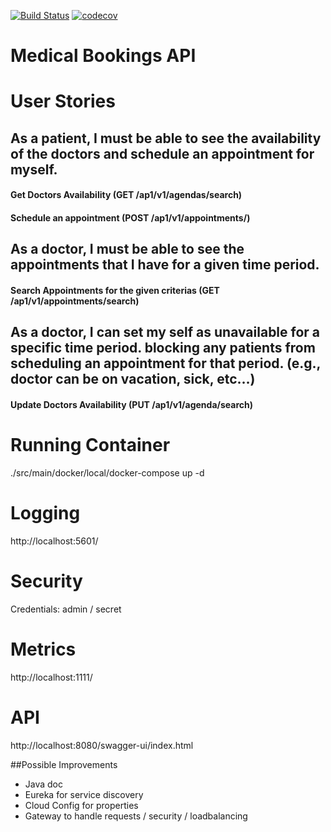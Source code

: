 [![Build Status](https://travis-ci.com/saleco/medical-bookings.svg?branch=master)](https://travis-ci.com/saleco/medical-bookings)
[![codecov](https://codecov.io/gh/saleco/medical-bookings/branch/master/graph/badge.svg?token=7FO9XSWVAT)](https://codecov.io/gh/saleco/medical-bookings)
# Medical Bookings API

# User Stories

## As a patient, I must be able to see the availability of the doctors and schedule an appointment for myself.
#### Get Doctors Availability (GET /ap1/v1/agendas/search)
#### Schedule an appointment (POST /ap1/v1/appointments/)

## As a doctor, I must be able to see the appointments that I have for a given time period.
#### Search Appointments for the given criterias (GET /ap1/v1/appointments/search)

## As a doctor, I can set my self as unavailable for a specific time period. blocking any patients from scheduling an appointment for that period. (e.g., doctor can be on vacation, sick, etc…)
#### Update Doctors Availability (PUT /ap1/v1/agenda/search)

# Running Container 
./src/main/docker/local/docker-compose up -d

# Logging
http://localhost:5601/

# Security 
Credentials: admin / secret

# Metrics 
http://localhost:1111/

# API
http://localhost:8080/swagger-ui/index.html

##Possible Improvements
- Java doc
- Eureka for service discovery
- Cloud Config for properties
- Gateway to handle requests / security / loadbalancing
